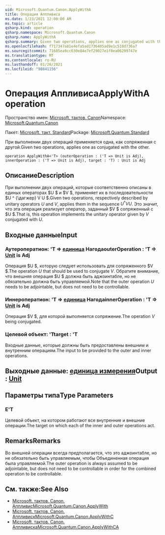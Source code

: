 ```yaml
---
uid: Microsoft.Quantum.Canon.ApplyWithA
title: Операция Аппливиса
ms.date: 1/23/2021 12:00:00 AM
ms.topic: article
qsharp.kind: operation
qsharp.namespace: Microsoft.Quantum.Canon
qsharp.name: ApplyWithA
qsharp.summary: Given two operations, applies one as conjugated with the other.
ms.openlocfilehash: f717347a81e4efa5ad1736485ad9e1c518d736a7
ms.sourcegitcommit: 71605ea9cc630e84e7ef29027e1f0ea06299747e
ms.translationtype: MT
ms.contentlocale: ru-RU
ms.lasthandoff: 01/26/2021
ms.locfileid: "98841156"
---
```

# <a name="applywitha-operation"></a><span data-ttu-id="3d377-102">Операция Аппливиса</span><span class="sxs-lookup"><span data-stu-id="3d377-102">ApplyWithA operation</span></span>

<span data-ttu-id="3d377-103">Пространство имен: [Microsoft. тактов. Canon](xref:Microsoft.Quantum.Canon)</span><span class="sxs-lookup"><span data-stu-id="3d377-103">Namespace: [Microsoft.Quantum.Canon](xref:Microsoft.Quantum.Canon)</span></span>

<span data-ttu-id="3d377-104">Пакет: [Microsoft. такт. Standard](https://nuget.org/packages/Microsoft.Quantum.Standard)</span><span class="sxs-lookup"><span data-stu-id="3d377-104">Package: [Microsoft.Quantum.Standard](https://nuget.org/packages/Microsoft.Quantum.Standard)</span></span>


<span data-ttu-id="3d377-105">При выполнении двух операций применяется одна, как сопряженная с другой.</span><span class="sxs-lookup"><span data-stu-id="3d377-105">Given two operations, applies one as conjugated with the other.</span></span>

```qsharp
operation ApplyWithA<'T> (outerOperation : ('T => Unit is Adj), innerOperation : ('T => Unit is Adj), target : 'T) : Unit is Adj
```


## <a name="description"></a><span data-ttu-id="3d377-106">Описание</span><span class="sxs-lookup"><span data-stu-id="3d377-106">Description</span></span>

<span data-ttu-id="3d377-107">При выполнении двух операций, которые соответственно описаны в единых операторах $U $ и $V $, применяет их в последовательности $U ^ {\дагжер} V U $.</span><span class="sxs-lookup"><span data-stu-id="3d377-107">Given two operations, respectively described by unitary operators $U$ and $V$, applies them in the sequence $U^{\dagger} V U$.</span></span> <span data-ttu-id="3d377-108">Это значит, что эта операция реализует оператор, заданный $V $ сопряженный с $U $.</span><span class="sxs-lookup"><span data-stu-id="3d377-108">That is, this operation implements the unitary operator given by $V$ conjugated with $U$.</span></span>

## <a name="input"></a><span data-ttu-id="3d377-109">Входные данные</span><span class="sxs-lookup"><span data-stu-id="3d377-109">Input</span></span>

### <a name="outeroperation--t--unit--is-adj"></a><span data-ttu-id="3d377-110">Аутероператион: 'T => [единица](xref:microsoft.quantum.lang-ref.unit)  Нагода</span><span class="sxs-lookup"><span data-stu-id="3d377-110">outerOperation : 'T => [Unit](xref:microsoft.quantum.lang-ref.unit)  is Adj</span></span>

<span data-ttu-id="3d377-111">Операция $U $, которую следует использовать для сопряженного $V $.</span><span class="sxs-lookup"><span data-stu-id="3d377-111">The operation $U$ that should be used to conjugate $V$.</span></span> <span data-ttu-id="3d377-112">Обратите внимание, что внешняя операция $U $ должна быть аджоинтабле, но не обязательно должна быть управляемой.</span><span class="sxs-lookup"><span data-stu-id="3d377-112">Note that the outer operation $U$ needs to be adjointable, but does not need to be controllable.</span></span>


### <a name="inneroperation--t--unit--is-adj"></a><span data-ttu-id="3d377-113">Иннероператион: 'T => [единица](xref:microsoft.quantum.lang-ref.unit)  Нагода</span><span class="sxs-lookup"><span data-stu-id="3d377-113">innerOperation : 'T => [Unit](xref:microsoft.quantum.lang-ref.unit)  is Adj</span></span>

<span data-ttu-id="3d377-114">Операция $V $, для которой выполняется сопряжение.</span><span class="sxs-lookup"><span data-stu-id="3d377-114">The operation $V$ being conjugated.</span></span>


### <a name="target--t"></a><span data-ttu-id="3d377-115">Целевой объект: 'T</span><span class="sxs-lookup"><span data-stu-id="3d377-115">target : 'T</span></span>

<span data-ttu-id="3d377-116">Входные данные, которые должны быть предоставлены внешним и внутренним операциям.</span><span class="sxs-lookup"><span data-stu-id="3d377-116">The input to be provided to the outer and inner operations.</span></span>



## <a name="output--unit"></a><span data-ttu-id="3d377-117">Выходные данные: [единица измерения](xref:microsoft.quantum.lang-ref.unit)</span><span class="sxs-lookup"><span data-stu-id="3d377-117">Output : [Unit](xref:microsoft.quantum.lang-ref.unit)</span></span>



## <a name="type-parameters"></a><span data-ttu-id="3d377-118">Параметры типа</span><span class="sxs-lookup"><span data-stu-id="3d377-118">Type Parameters</span></span>

### <a name="t"></a><span data-ttu-id="3d377-119">Е</span><span class="sxs-lookup"><span data-stu-id="3d377-119">'T</span></span>

<span data-ttu-id="3d377-120">Целевой объект, на котором работают все внутренние и внешние операции.</span><span class="sxs-lookup"><span data-stu-id="3d377-120">The target on which each of the inner and outer operations act.</span></span>

## <a name="remarks"></a><span data-ttu-id="3d377-121">Remarks</span><span class="sxs-lookup"><span data-stu-id="3d377-121">Remarks</span></span>

<span data-ttu-id="3d377-122">Во внешней операции всегда предполагается, что это аджоинтабле, но не обязательно быть управляемым, чтобы Объединенная операция была управляемой.</span><span class="sxs-lookup"><span data-stu-id="3d377-122">The outer operation is always assumed to be adjointable, but does not need to be controllable in order for the combined operation to be controllable.</span></span>

## <a name="see-also"></a><span data-ttu-id="3d377-123">См. также:</span><span class="sxs-lookup"><span data-stu-id="3d377-123">See Also</span></span>

- [<span data-ttu-id="3d377-124">Microsoft. тактов. Canon. Аппливис</span><span class="sxs-lookup"><span data-stu-id="3d377-124">Microsoft.Quantum.Canon.ApplyWith</span></span>](xref:Microsoft.Quantum.Canon.ApplyWith)
- [<span data-ttu-id="3d377-125">Microsoft. тактов. Canon. Аппливиск</span><span class="sxs-lookup"><span data-stu-id="3d377-125">Microsoft.Quantum.Canon.ApplyWithC</span></span>](xref:Microsoft.Quantum.Canon.ApplyWithC)
- [<span data-ttu-id="3d377-126">Microsoft. тактов. Canon. Аппливиска</span><span class="sxs-lookup"><span data-stu-id="3d377-126">Microsoft.Quantum.Canon.ApplyWithCA</span></span>](xref:Microsoft.Quantum.Canon.ApplyWithCA)
